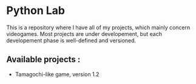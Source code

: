 # Python Lab

This is a repository where I have all of my projects, which mainly concern videogames.
Most projects are under developement, but each developement phase is well-defined and versioned.

## Available projects :

- Tamagochi-like game, version 1.2